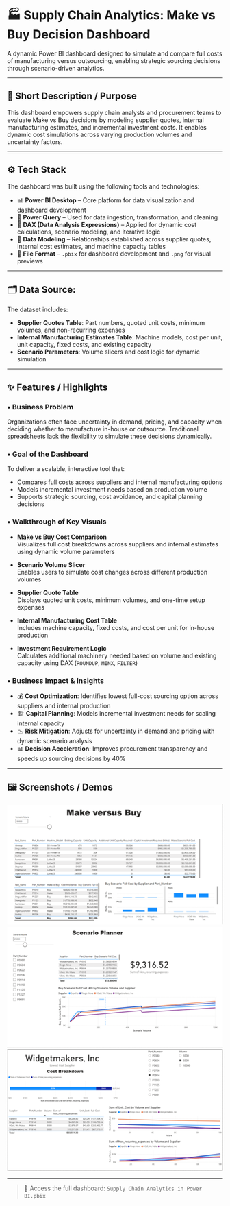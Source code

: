 # 🏭 Supply Chain Analytics: Make vs Buy Decision Dashboard

A dynamic Power BI dashboard designed to simulate and compare full costs of manufacturing versus outsourcing, enabling strategic sourcing decisions through scenario-driven analytics.

---

## 📌 Short Description / Purpose

This dashboard empowers supply chain analysts and procurement teams to evaluate Make vs Buy decisions by modeling supplier quotes, internal manufacturing estimates, and incremental investment costs. It enables dynamic cost simulations across varying production volumes and uncertainty factors.

---

## ⚙️ Tech Stack

The dashboard was built using the following tools and technologies:

- 📊 **Power BI Desktop** – Core platform for data visualization and dashboard development  
- 📂 **Power Query** – Used for data ingestion, transformation, and cleaning  
- 🧠 **DAX (Data Analysis Expressions)** – Applied for dynamic cost calculations, scenario modeling, and iterative logic  
- 📝 **Data Modeling** – Relationships established across supplier quotes, internal cost estimates, and machine capacity tables  
- 📁 **File Format** – `.pbix` for dashboard development and `.png` for visual previews

---

## 🗂️ Data Source: 

The dataset includes:

- **Supplier Quotes Table**: Part numbers, quoted unit costs, minimum volumes, and non-recurring expenses  
- **Internal Manufacturing Estimates Table**: Machine models, cost per unit, unit capacity, fixed costs, and existing capacity  
- **Scenario Parameters**: Volume slicers and cost logic for dynamic simulation

---

## ✨ Features / Highlights

### • Business Problem

Organizations often face uncertainty in demand, pricing, and capacity when deciding whether to manufacture in-house or outsource. Traditional spreadsheets lack the flexibility to simulate these decisions dynamically.

### • Goal of the Dashboard

To deliver a scalable, interactive tool that:

- Compares full costs across suppliers and internal manufacturing options  
- Models incremental investment needs based on production volume  
- Supports strategic sourcing, cost avoidance, and capital planning decisions

### • Walkthrough of Key Visuals

- **Make vs Buy Cost Comparison**  
  Visualizes full cost breakdowns across suppliers and internal estimates using dynamic volume parameters

- **Scenario Volume Slicer**  
  Enables users to simulate cost changes across different production volumes

- **Supplier Quote Table**  
  Displays quoted unit costs, minimum volumes, and one-time setup expenses

- **Internal Manufacturing Cost Table**  
  Includes machine capacity, fixed costs, and cost per unit for in-house production

- **Investment Requirement Logic**  
  Calculates additional machinery needed based on volume and existing capacity using DAX (`ROUNDUP`, `MINX`, `FILTER`)

### • Business Impact & Insights

- 💰 **Cost Optimization**: Identifies lowest full-cost sourcing option across suppliers and internal production  
- 🏗️ **Capital Planning**: Models incremental investment needs for scaling internal capacity  
- 📉 **Risk Mitigation**: Adjusts for uncertainty in demand and pricing with dynamic scenario analysis  
- 📊 **Decision Acceleration**: Improves procurement transparency and speeds up sourcing decisions by 40%

---

## 🖼️ Screenshots / Demos

![Make vs Buy Analysis](Make%20versus%20Buy.png)  
![Scenario Analysis](Scenario%20Analysis.png)  
![Supplier Selection](Supplier%20Selection.png)

---

> 📁 Access the full dashboard: `Supply Chain Analytics in Power BI.pbix`  


